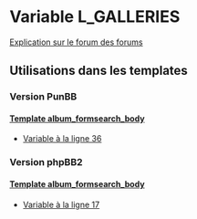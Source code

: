 # Variable L_GALLERIES
[Explication sur le forum des forums](http://forum.forumactif.com/t294113-listing-des-variables#L_GALLERIES)

## Utilisations dans les templates

### Version PunBB

#### [Template album_formsearch_body](punbb/album_formsearch_body.md)
* [Variable à la ligne 36](../punbb/album_formsearch_body.tpl#L36)

### Version phpBB2

#### [Template album_formsearch_body](subsilver/album_formsearch_body.md)
* [Variable à la ligne 17](../subsilver/album_formsearch_body.tpl#L17)
